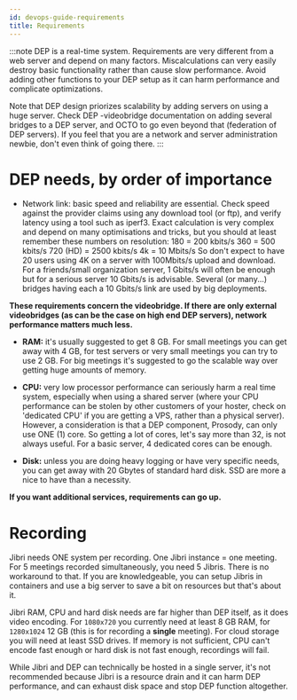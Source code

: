 ```yaml
---
id: devops-guide-requirements
title: Requirements
---
```


:::note
DEP  is a real-time system.
Requirements are very different from a web server and depend on many factors.
Miscalculations can very easily destroy basic functionality rather than cause slow performance.
Avoid adding other functions to your DEP  setup as it can harm performance and complicate optimizations.

Note that DEP  design priorizes scalability by adding servers on using a huge server. Check DEP -videobridge documentation on adding several bridges to a DEP  server, and OCTO to go even beyond that (federation of DEP  servers). If you feel that you are a network and server administration newbie, don't even think of going there.
:::

# DEP  needs, by order of importance

- Network link: basic speed and reliability are essential. Check speed against the provider claims using any download tool (or ftp), and
verify latency using a tool such as iperf3.
Exact calculation is very complex and depend on many optimisations and tricks, but you should at least remember these numbers on resolution:
180 = 200 kbits/s
360 = 500 kbits/s
720 (HD) = 2500 kbits/s
4k = 10 Mbits/s
So don't expect to have 20 users using 4K on a server with 100Mbits/s upload and download.
For a friends/small organization server, 1 Gbits/s will often be enough but for a serious server 10 Gbits/s
is advisable. Several (or many...) bridges having each a 10 Gbits/s link are used by big deployments.

**These requirements concern the videobridge. If there are only external videobridges (as can be the case on high end DEP  servers), network performance matters much less.**

- **RAM:** it's usually suggested to get 8 GB.
 For small meetings you can get away with 4 GB, for test servers or very small meetings you can try to use 2 GB.
 For big meetings it's suggested to go the scalable way over getting huge amounts of memory.


- **CPU:** very low processor performance can seriously harm a real time system, especially when using a shared server (where your CPU performance can be stolen by other customers of your hoster, check on 'dedicated CPU' if you are getting a VPS, rather than a physical server). However, a consideration is that a DEP  component, Prosody, can only use ONE (1) core. So getting a lot of cores, let's say more than 32, is not always useful. For a basic server, 4 dedicated cores can be enough.

- **Disk:** unless you are doing heavy logging or have very specific needs, you can get away with 20 Gbytes of standard hard disk.
SSD are more a nice to have than a necessity.


**If you want additional services, requirements can go up.**


# Recording

Jibri needs ONE system per recording.
One Jibri instance = one meeting. For 5 meetings recorded simultaneously, you need 5 Jibris.
There is no workaround to that.
If you are knowledgeable, you can setup Jibris in containers and use a big server to save a bit on resources but that's about it.

Jibri RAM, CPU and hard disk needs are far higher than DEP  itself, as it does video encoding.
For `1080x720` you currently need at least 8 GB RAM, for `1280x1024` 12 GB (this is for recording a __single__  meeting).
For cloud storage you will need at least SSD drives.
If memory is not sufficient, CPU can't encode fast enough or hard disk is not fast enough, recordings will fail.

While Jibri and DEP  can technically be hosted in a single server, it's not recommended because Jibri is a resource drain and it can harm DEP  performance, and can exhaust disk space and stop DEP  function altogether.



